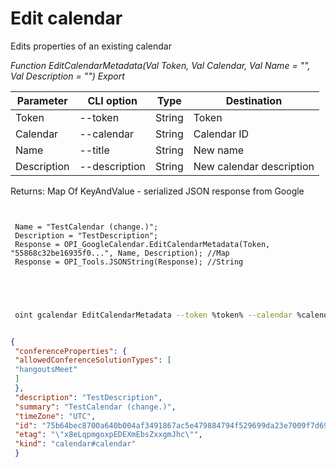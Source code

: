 ﻿---
sidebar_position: 3
---

# Edit calendar
 Edits properties of an existing calendar


*Function EditCalendarMetadata(Val Token, Val Calendar, Val Name = "", Val Description = "") Export*

 | Parameter | CLI option | Type | Destination |
 |-|-|-|-|
 | Token | --token | String | Token |
 | Calendar | --calendar | String | Calendar ID |
 | Name | --title | String | New name |
 | Description | --description | String | New calendar description |

 
 Returns: Map Of KeyAndValue - serialized JSON response from Google

```bsl title="Code example"
	
 
 Name = "TestCalendar (change.)";
 Description = "TestDescription";
 Response = OPI_GoogleCalendar.EditCalendarMetadata(Token, "55868c32be16935f0...", Name, Description); //Map
 Response = OPI_Tools.JSONString(Response); //String
 
 
	
```

```sh title="CLI command example"
 
 oint gcalendar EditCalendarMetadata --token %token% --calendar %calendar% --title "TestCalendar (change.)" --description "TestDescription"


```


```json title="Result"

{
 "conferenceProperties": {
 "allowedConferenceSolutionTypes": [
 "hangoutsMeet"
 ]
 },
 "description": "TestDescription",
 "summary": "TestCalendar (change.)",
 "timeZone": "UTC",
 "id": "75b64bec8700a640b004af3491867ac5e479884794f529699da23e7009f7d691@group.calendar.google.com",
 "etag": "\"x8eLqpmgoxpEDEXmEbsZxxgmJhc\"",
 "kind": "calendar#calendar"
 }

```
